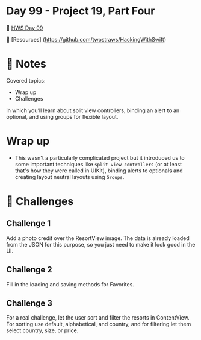 # Day 99 - Project 19, Part Four

🔗 [HWS Day 99](https://www.hackingwithswift.com/100/swiftui/98)

🔗 [Resources] (https://github.com/twostraws/HackingWithSwift)


# 📝 Notes

Covered topics:

- Wrap up
- Challenges

in which you’ll learn about split view controllers, binding an alert to an optional, and using groups for flexible layout.
# Wrap up

- This wasn't a particularly complicated project but it introduced us to some important techniques like `split view controllers` (or at least that's how they were called in UIKit), binding alerts to optionals and creating layout neutral layouts using `Groups`.

# 🎯 Challenges

## Challenge 1

>
Add a photo credit over the ResortView image. The data is already loaded from the JSON for this purpose, so you just need to make it look good in the UI.

## Challenge 2

>
Fill in the loading and saving methods for Favorites.

## Challenge 3

>
For a real challenge, let the user sort and filter the resorts in ContentView. For sorting use default, alphabetical, and country, and for filtering let them select country, size, or price.
